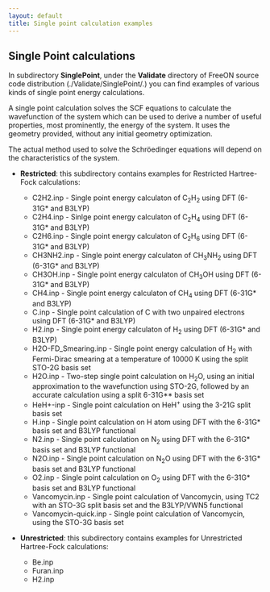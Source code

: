 ```yaml
---
layout: default
title: Single point calculation examples
---
```


Single Point calculations
-------------------------

In subdirectory **SinglePoint**, under the **Validate** directory of FreeON source code distribution (./Validate/SinglePoint/.) you can find examples of various kinds of single point energy calculations.

A single point calculation solves the SCF equations to calculate the wavefunction of the system which can be used to derive a number of useful properties, most prominently, the energy of the system. It uses the geometry provided, without any initial geometry optimization.

The actual method used to solve the Schröedinger equations will depend on the characteristics of the system.

-   **Restricted**: this subdirectory contains examples for Restricted Hartree-Fock calculations:
    -   C2H2.inp - Single point energy calculaton of C<sub>2</sub>H<sub>2</sub> using DFT (6-31G\* and B3LYP)
    -   C2H4.inp - Sinlge point energy calculaton of C<sub>2</sub>H<sub>4</sub> using DFT (6-31G\* and B3LYP)
    -   C2H6.inp - Single point energy calculaton of C<sub>2</sub>H<sub>6</sub> using DFT (6-31G\* and B3LYP)
    -   CH3NH2.inp - Single point energy calculaton of CH<sub>3</sub>NH<sub>2</sub> using DFT (6-31G\* and B3LYP)
    -   CH3OH.inp - Single point energy calculaton of CH<sub>3</sub>OH using DFT (6-31G\* and B3LYP)
    -   CH4.inp - Single point energy calculaton of CH<sub>4</sub> using DFT (6-31G\* and B3LYP)
    -   C.inp - Single point calculation of C with two unpaired electrons using DFT (6-31G\* and B3LYP)
    -   H2.inp - Single point energy calculaton of H<sub>2</sub> using DFT (6-31G\* and B3LYP)
    -   H2O-FD\_Smearing.inp - Single point energy calculation of H<sub>2</sub> with Fermi-Dirac smearing at a temperature of 10000 K using the split STO-2G basis set
    -   H2O.inp - Two-step single point calculation on H<sub>2</sub>O, using an initial approximation to the wavefunction using STO-2G, followed by an accurate calculation using a split 6-31G\*\* basis set
    -   HeH+-inp - Single point calculation on HeH<sup>+</sup> using the 3-21G split basis set
    -   H.inp - Single point calculation on H atom using DFT with the 6-31G\* basis set and B3LYP functional
    -   N2.inp - Single point calculation on N<sub>2</sub> using DFT with the 6-31G\* basis set and B3LYP functional
    -   N2O.inp - Single point calculation on N<sub>2</sub>O using DFT with the 6-31G\* basis set and B3LYP functional
    -   O2.inp - Single point calculation on O<sub>2</sub> using DFT with the 6-31G\* basis set and B3LYP functional
    -   Vancomycin.inp - Single point calculation of Vancomycin, using TC2 with an STO-3G split basis set and the B3LYP/VWN5 functional
    -   Vancomycin-quick.inp - Single point calculation of Vancomycin, using the STO-3G basis set

-   **Unrestricted**: this subdirectory contains examples for Unrestricted Hartree-Fock calculations:
    -   Be.inp
    -   Furan.inp
    -   H2.inp


